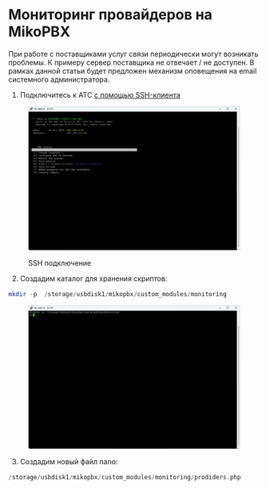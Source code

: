 # Мониторинг провайдеров на MikoPBX

При работе с поставщиками услуг связи периодически могут возникать проблемы. К примеру сервер поставщика не отвечает / не доступен. В рамках данной статьи будет предложен механизм оповещения на email системного администратора.

1. Подключитесь к АТС [с помощью SSH-клиента](../troubleshooting/connecting-to-a-pbx-using-an-ssh-client.md)

<figure><img src="../../.gitbook/assets/sshConnection.png" alt=""><figcaption><p>SSH подключение</p></figcaption></figure>

2. Создадим каталог для хранения скриптов:

```php
mkdir -p  /storage/usbdisk1/mikopbx/custom_modules/monitoring
```

<figure><img src="../../.gitbook/assets/creatingCatalog.png" alt=""><figcaption></figcaption></figure>

3. Создадим новый файл nano:

```php
/storage/usbdisk1/mikopbx/custom_modules/monitoring/prodiders.php
```
